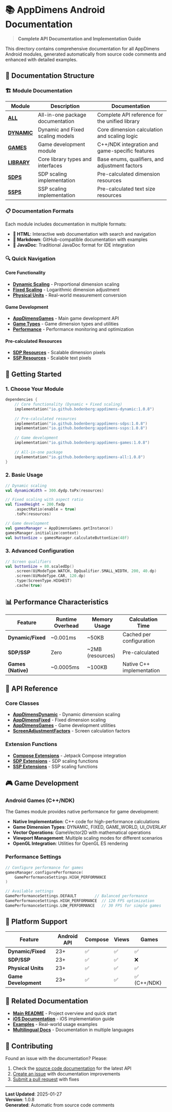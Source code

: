 # 📚 AppDimens Android Documentation

> **Complete API Documentation and Implementation Guide**

This directory contains comprehensive documentation for all AppDimens Android modules, generated automatically from source code comments and enhanced with detailed examples.

## 📖 Documentation Structure

### 🏗️ Module Documentation

| Module | Description | Documentation |
|--------|-------------|---------------|
| **[ALL](ALL/)** | All-in-one package documentation | Complete API reference for the unified library |
| **[DYNAMIC](DYNAMIC/)** | Dynamic and Fixed scaling models | Core dimension calculation and scaling logic |
| **[GAMES](GAMES/)** | Game development module | C++/NDK integration and game-specific features |
| **[LIBRARY](LIBRARY/)** | Core library types and interfaces | Base enums, qualifiers, and adjustment factors |
| **[SDPS](SDPS/)** | SDP scaling implementation | Pre-calculated dimension resources |
| **[SSPS](SSPS/)** | SSP scaling implementation | Pre-calculated text size resources |

### 📋 Documentation Formats

Each module includes documentation in multiple formats:

- **📘 HTML**: Interactive web documentation with search and navigation
- **📝 Markdown**: GitHub-compatible documentation with examples
- **📖 JavaDoc**: Traditional JavaDoc format for IDE integration

### 🔍 Quick Navigation

#### Core Functionality
- **[Dynamic Scaling](DYNAMIC/MARKDOWN/appdimens_dynamic/)** - Proportional dimension scaling
- **[Fixed Scaling](DYNAMIC/MARKDOWN/appdimens_dynamic/)** - Logarithmic dimension adjustment
- **[Physical Units](DYNAMIC/MARKDOWN/appdimens_dynamic/)** - Real-world measurement conversion

#### Game Development
- **[AppDimensGames](GAMES/MARKDOWN/appdimens_games/)** - Main game development API
- **[Game Types](GAMES/MARKDOWN/appdimens_games/)** - Game dimension types and utilities
- **[Performance](GAMES/MARKDOWN/appdimens_games/)** - Performance monitoring and optimization

#### Pre-calculated Resources
- **[SDP Resources](SDPS/MARKDOWN/appdimens_sdps/)** - Scalable dimension pixels
- **[SSP Resources](SSPS/MARKDOWN/appdimens_ssps/)** - Scalable text pixels

## 🚀 Getting Started

### 1. Choose Your Module

```kotlin
dependencies {
    // Core functionality (Dynamic + Fixed scaling)
    implementation("io.github.bodenberg:appdimens-dynamic:1.0.8")
    
    // Pre-calculated resources
    implementation("io.github.bodenberg:appdimens-sdps:1.0.8")
    implementation("io.github.bodenberg:appdimens-ssps:1.0.8")
    
    // Game development
    implementation("io.github.bodenberg:appdimens-games:1.0.8")
    
    // All-in-one package
    implementation("io.github.bodenberg:appdimens-all:1.0.8")
}
```

### 2. Basic Usage

```kotlin
// Dynamic scaling
val dynamicWidth = 300.dydp.toPx(resources)

// Fixed scaling with aspect ratio
val fixedHeight = 200.fxdp
    .aspectRatio(enable = true)
    .toPx(resources)

// Game development
val gamesManager = AppDimensGames.getInstance()
gamesManager.initialize(context)
val buttonSize = gamesManager.calculateButtonSize(48f)
```

### 3. Advanced Configuration

```kotlin
// Screen qualifiers
val buttonSize = 80.scaledDp()
    .screen(UiModeType.WATCH, DpQualifier.SMALL_WIDTH, 200, 40.dp)
    .screen(UiModeType.CAR, 120.dp)
    .type(ScreenType.HIGHEST)
    .cache(true)
```

## 📊 Performance Characteristics

| Feature | Runtime Overhead | Memory Usage | Calculation Time |
|---------|------------------|--------------|------------------|
| **Dynamic/Fixed** | ~0.001ms | ~50KB | Cached per configuration |
| **SDP/SSP** | Zero | ~2MB (resources) | Pre-calculated |
| **Games (Native)** | ~0.0005ms | ~100KB | Native C++ implementation |

## 🔧 API Reference

### Core Classes

- **[AppDimensDynamic](DYNAMIC/MARKDOWN/appdimens_dynamic/com.appdimens.dynamic.code/-app-dimens-dynamic/)** - Dynamic dimension scaling
- **[AppDimensFixed](DYNAMIC/MARKDOWN/appdimens_dynamic/com.appdimens.dynamic.code/-app-dimens-fixed/)** - Fixed dimension scaling
- **[AppDimensGames](GAMES/MARKDOWN/appdimens_games/com.appdimens.games/-app-dimens-games/)** - Game development utilities
- **[ScreenAdjustmentFactors](LIBRARY/MARKDOWN/appdimens_library/com.appdimens.library/-screen-adjustment-factors/)** - Screen calculation factors

### Extension Functions

- **[Compose Extensions](DYNAMIC/MARKDOWN/appdimens_dynamic/com.appdimens.dynamic.compose/)** - Jetpack Compose integration
- **[SDP Extensions](SDPS/MARKDOWN/appdimens_sdps/com.appdimens.sdps.compose/)** - SDP scaling functions
- **[SSP Extensions](SSPS/MARKDOWN/appdimens_ssps/com.appdimens.ssps.compose/)** - SSP scaling functions

## 🎮 Game Development

### Android Games (C++/NDK)

The Games module provides native performance for game development:

- **Native Implementation**: C++ code for high-performance calculations
- **Game Dimension Types**: DYNAMIC, FIXED, GAME_WORLD, UI_OVERLAY
- **Vector Operations**: GameVector2D with mathematical operations
- **Viewport Management**: Multiple scaling modes for different scenarios
- **OpenGL Integration**: Utilities for OpenGL ES rendering

### Performance Settings

```kotlin
// Configure performance for games
gamesManager.configurePerformance(
    GamePerformanceSettings.HIGH_PERFORMANCE
)

// Available settings
GamePerformanceSettings.DEFAULT        // Balanced performance
GamePerformanceSettings.HIGH_PERFORMANCE  // 120 FPS optimization
GamePerformanceSettings.LOW_PERFORMANCE   // 30 FPS for simple games
```

## 📱 Platform Support

| Feature | Android API | Compose | Views | Games |
|---------|-------------|---------|-------|-------|
| **Dynamic/Fixed** | 23+ | ✅ | ✅ | ✅ |
| **SDP/SSP** | 23+ | ✅ | ✅ | ❌ |
| **Physical Units** | 23+ | ✅ | ✅ | ✅ |
| **Game Development** | 23+ | ✅ | ✅ | ✅ (C++/NDK) |

## 🔗 Related Documentation

- **[Main README](../../README.md)** - Project overview and quick start
- **[iOS Documentation](../../iOS/README.md)** - iOS implementation guide
- **[Examples](../../Android/app/src/main/kotlin/)** - Real-world usage examples
- **[Multilingual Docs](../../LANG/)** - Documentation in multiple languages

## 🤝 Contributing

Found an issue with the documentation? Please:

1. Check the [source code documentation](../../Android/) for the latest API
2. [Create an issue](https://github.com/bodenberg/appdimens/issues) with documentation improvements
3. [Submit a pull request](https://github.com/bodenberg/appdimens/pulls) with fixes

---

**Last Updated**: 2025-01-27  
**Version**: 1.0.8  
**Generated**: Automatic from source code comments
